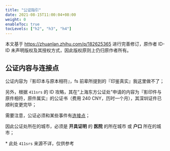 ```yaml
---
title: "公证指引"
date: 2021-08-15T11:00:04+08:00
weight: 0
enableToc: true
tocLevels: ["h2", "h3", "h4"]
---
```


本文基于 <https://zhuanlan.zhihu.com/p/182625365> 进行完善修订，原作者 ID-ID 未声明版权及其授权方式，因此版权原则上仍归原作者所有。

## 公证内容与连接点

公证内容为『影印本与原本相符』，fs 前辈所提到的『印鉴真实』我这里做不了；

另外，根据 `411srs` 的 ID 攻略，其在“上海东方公证处”申请的内容为『影印件与原件相符，原件属实』的公证书（费用 240 CNY，历时一个月），其深圳证件已顺利变更完毕；

需要注意，公证必须和某些事件有[连接点](https://baike.baidu.com/item/连接点)；

因此公证处所在的城市，必须是 **开具证明** 的 **医院** 的所在城市 或 **户口** 所在的城市；

\* 此处 `411srs` 来源不详，仅供参考
